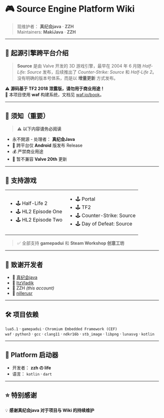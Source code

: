 # 🎮 Source Engine Platform Wiki

> 现维护者： **真纪会java** · **ZZH**  
> Maintainers: **MakiJava** · **ZZH**

---

## 📖 起源引擎跨平台介绍

> **Source** 是由 Valve 开发的 3D 游戏引擎，最早在 2004 年 6 月随 *Half-Life: Source* 发布，后续推出了 *Counter-Strike: Source* 和 *Half-Life 2*。  
> 没有明确的版本号体系，而是以 **增量更新** 方式发布。

⚠️ **源码基于 TF2 2018 泄露版，请勿用于商业用途！**  
🔧 本项目使用 **waf** 构建系统，文档见 [waf.io/book](https://waf.io/book)。

---

## 🚫 须知（重要）
> ⚠️ **以下内容请务必阅读**

- 永不開源 - 处理者： **真纪会Java**
- 📱 跨平台仅 **Android** 版发布 Release  
- 💰 严禁商业用途  
- 🔄 暂不兼容 **Valve 20th** 更新  

---

## 🎯 支持游戏

<table>
<tr>
<td>

- 🕹 Half-Life 2  
- 🕹 HL2 Episode One  
- 🕹 HL2 Episode Two  

</td>
<td>

- 🕹 Portal  
- 🕹 TF2  
- 🕹 Counter-Strike: Source  
- 🕹 Day of Defeat: Source  

</td>
</tr>
</table>

> ✅ 全部支持 **gamepadui** 和 **Steam Workshop 创意工坊**

---

## 🙏 致谢开发者
- 👤 [真纪会java](https://github.com/KonuriMakiJava)  
- 👤 [ItzVladik](https://github.com/ItzVladik)  
- 👤 ZZH *(this account)*  
- 👤 [nillerusr](https://github.com/nillerusr)  

---

## 🛠 项目依赖
`lua5.1` · `gamepadui` · `Chromium Embedded Framework (CEF)`  
`waf` · `python3` · `gcc` · `clang11` · `ndkr16b` · `stb_image` · `libpng` · `lunasvg` · `kotlin`

---

## 🚀 Platform 启动器
- 开发者： **zzh の life**  
- 语言： `kotlin` · `dart`

---

## ⭐ 特别感谢
💡 **感谢真纪会java 对于项目与 Wiki 的持续维护**

